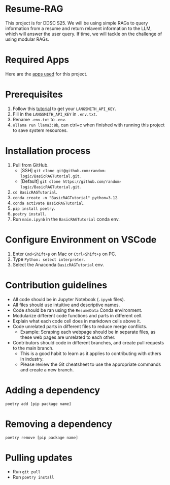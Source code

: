 # Resume-RAG
This project is for DDSC S25. We will be using simple RAGs to query information from a resume and return relavent information to the LLM, which will answer the user query. If time, we will tackle on the challenge of using modular RAGs.

# Required Apps
Here are the [apps used](/docs/prerequisite-apps.md) for this project.

# Prerequisites
1. Follow this [tutorial](https://docs.smith.langchain.com/administration/how_to_guides/organization_management/create_account_api_key) to get your `LANGSMITH_API_KEY`.
2. Fill in the `LANGSMITH_API_KEY` in `.env.txt`.
3. Rename `.env.txt` to `.env`.
4. `ollama run llama3:8b`, can ctrl+c when finished with running this project to save system resources.

# Installation process
1. Pull from GitHub.
    * [SSH] `git clone git@github.com:random-logic/BasicRAGTutorial.git`.
    * [Default] `git clone https://github.com/random-logic/BasicRAGTutorial.git`.
2. `cd BasicRAGTutorial`.
3. `conda create -n "BasicRAGTutorial" python=3.12`.
4. `conda activate BasicRAGTutorial`.
5. `pip install poetry`.
6. `poetry install`.
7. Run `main.ipynb` in the `BasicRAGTutorial` conda env.

# Configure Environment on VSCode
1. Enter `Cmd+Shift+p` on Mac or `Ctrl+Shift+p` on PC.
2. Type `Python: select interpreter`.
3. Select the Anaconda `BasicRAGTutorial` env.

# Contribution guidelines
* All code should be in Jupyter Notebook (`.ipynb` files).
* All files should use intuitive and descriptive names.
* Code should be ran using the `ResumeData` Conda environment.
* Modularize different code functions and parts in different cell.
* Explain what each code cell does in markdown cells above it.
* Code unrelated parts in different files to reduce merge conflicts.
  * Example: Scraping each webpage should be in separate files, as these web pages are unrelated to each other.
* Contributors should code in different branches, and create pull requests to the main branch.
  * This is a good habit to learn as it applies to contributing with others in industry.
  * Please review the Git cheatsheet to use the appropriate commands and create a new branch.

# Adding a dependency
`poetry add [pip package name]`

# Removing a dependency
`poetry remove [pip package name]`

# Pulling updates
* Run `git pull`
* Run `poetry install`
